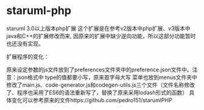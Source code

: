 # staruml-php
staruml 3.0以上版本php扩展
这个扩展是在参考v2版本中php扩展、v3版本中java和C++的扩展修改而来, 因原来的扩展中缺少逆向功能，所以这部分功能暂时也还没有实现。

扩展程序的变化：

原来设定参数的js文件放到了preferences文件夹中的preference.json文件中。注意：json格式中 type的值都要小写，原来首字母大写
菜单也放到menus文件夹中
修改了main.js、code-generator.js和codegen-utils.js三个文件（文件名称修改了、程序也采用了ES6的语法重新写了，替换了原来采用lodash形式的函数）
具体变化可以参考原来的文件https://github.com/pedro151/starumlPHP
